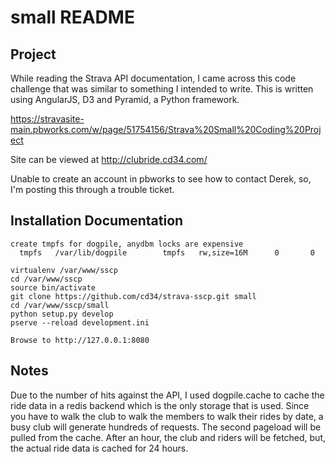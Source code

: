 small README
==================

Project
-------

While reading the Strava API documentation, I came across this code challenge
that was similar to something I intended to write. This is written using
AngularJS, D3 and Pyramid, a Python framework.

https://stravasite-main.pbworks.com/w/page/51754156/Strava%20Small%20Coding%20Project

Site can be viewed at http://clubride.cd34.com/

Unable to create an account in pbworks to see how to contact Derek, so, I'm 
posting this through a trouble ticket.

Installation Documentation
---------------

    create tmpfs for dogpile, anydbm locks are expensive
      tmpfs   /var/lib/dogpile        tmpfs   rw,size=16M      0       0

    virtualenv /var/www/sscp
    cd /var/www/sscp
    source bin/activate
    git clone https://github.com/cd34/strava-sscp.git small
    cd /var/www/sscp/small
    python setup.py develop
    pserve --reload development.ini

    Browse to http://127.0.0.1:8080

Notes
-----

Due to the number of hits against the API, I used dogpile.cache to cache
the ride data in a redis backend which is the only storage that is used.
Since you have to walk the club to walk the members to walk their rides
by date, a busy club will generate hundreds of requests. The second pageload
will be pulled from the cache. After an hour, the club and riders will be 
fetched, but, the actual ride data is cached for 24 hours.
